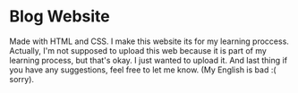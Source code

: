 # Blog Website
Made with HTML and CSS. I make this website its for my learning proccess.
Actually, I'm not supposed to upload this web because it is part of my learning process, but that's okay. I just wanted to upload it.
And last thing if you have any suggestions, feel free to let me know. (My English is bad :( sorry).
